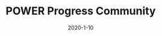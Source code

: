---
title: POWER Progress Community
image: ppclogo.jpg
link: https://www.powerpc-notebook.org/en/
level: associate
date: 2020-1-10
draft: false
---